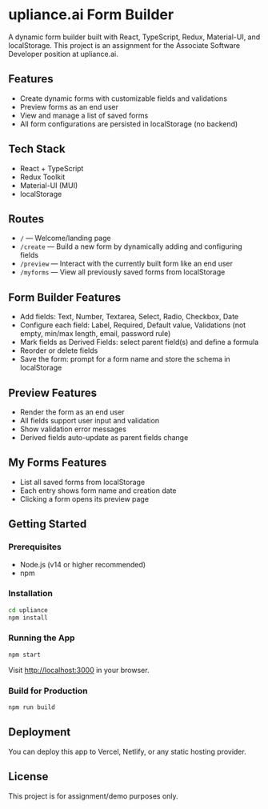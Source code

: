 # upliance.ai Form Builder

A dynamic form builder built with React, TypeScript, Redux, Material-UI, and localStorage. This project is an assignment for the Associate Software Developer position at upliance.ai.

## Features
- Create dynamic forms with customizable fields and validations
- Preview forms as an end user
- View and manage a list of saved forms
- All form configurations are persisted in localStorage (no backend)

## Tech Stack
- React + TypeScript
- Redux Toolkit
- Material-UI (MUI)
- localStorage

## Routes
- `/` — Welcome/landing page
- `/create` — Build a new form by dynamically adding and configuring fields
- `/preview` — Interact with the currently built form like an end user
- `/myforms` — View all previously saved forms from localStorage

## Form Builder Features
- Add fields: Text, Number, Textarea, Select, Radio, Checkbox, Date
- Configure each field: Label, Required, Default value, Validations (not empty, min/max length, email, password rule)
- Mark fields as Derived Fields: select parent field(s) and define a formula
- Reorder or delete fields
- Save the form: prompt for a form name and store the schema in localStorage

## Preview Features
- Render the form as an end user
- All fields support user input and validation
- Show validation error messages
- Derived fields auto-update as parent fields change

## My Forms Features
- List all saved forms from localStorage
- Each entry shows form name and creation date
- Clicking a form opens its preview page

## Getting Started

### Prerequisites
- Node.js (v14 or higher recommended)
- npm

### Installation
```bash
cd upliance
npm install
```

### Running the App
```bash
npm start
```
Visit [http://localhost:3000](http://localhost:3000) in your browser.

### Build for Production
```bash
npm run build
```

## Deployment
You can deploy this app to Vercel, Netlify, or any static hosting provider.

## License
This project is for assignment/demo purposes only.
